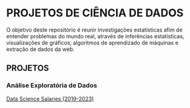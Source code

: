# **PROJETOS DE CIÊNCIA DE DADOS**

O objetivo deste repositório é reunir investigações estatísticas afim de entender problemas do mundo real, através de inferências estatísticas, visualizações de gráficos, algoritmos de aprendizado de máquinas e extração de dados da web.

## **PROJETOS**

### **Análise Exploratória de Dados**

 [Data Science Salaries (2019-2023)](https://github.com/fayoshida/data-science/tree/aacfb6c6906dd90a0c7cf473f6e3f19d5013ad6c/DS-Salaries)
